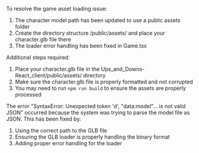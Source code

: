 To resolve the game asset loading issue:

1. The character model path has been updated to use a public assets folder
2. Create the directory structure /public/assets/ and place your character.glb file there
3. The loader error handling has been fixed in Game.tsx

Additional steps required:
1. Place your character.glb file in the Ups_and_Downs-React_client/public/assets/ directory
2. Make sure the character.glb file is properly formatted and not corrupted
3. You may need to run `npm run build` to ensure the assets are properly processed

The error "SyntaxError: Unexpected token 'd', "data:model"... is not valid JSON" occurred because the system was trying to parse the model file as JSON. This has been fixed by:
1. Using the correct path to the GLB file
2. Ensuring the GLB loader is properly handling the binary format
3. Adding proper error handling for the loader